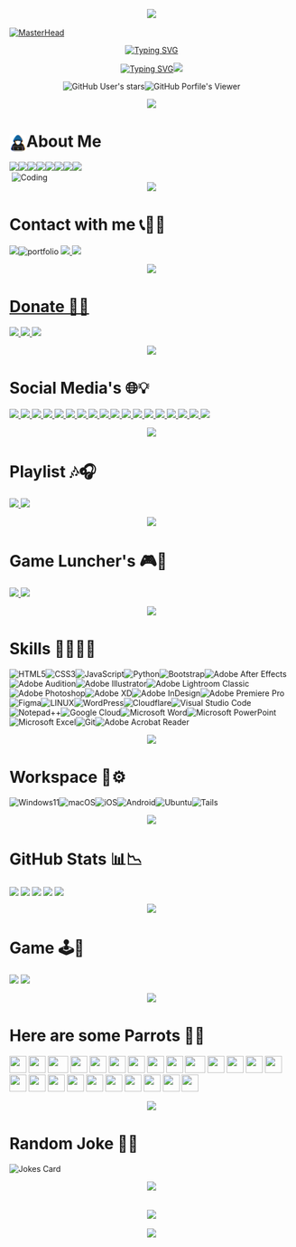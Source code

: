 <p  align="center">
<img src="https://user-images.githubusercontent.com/73097560/115834477-dbab4500-a447-11eb-908a-139a6edaec5c.gif">             
<br>
 
 [![MasterHead](https://i.pinimg.com/originals/77/ca/a3/77caa32884d735d439ade45ba37feaf2.gif)](https://artaabedi.github.io/)
<p align="center">
<a href="https://git.io/typing-svg"><img src="https://readme-typing-svg.demolab.com?font=Rubik+80s+Fade&size=40&duration=4000&pause=500&center=true&vCenter=true&width=435&lines=I'm%F0%9F%91%BBArta;Web%F0%9F%A4%96Dev;%F0%9F%98%B5%E2%80%8D%F0%9F%92%ABDesigner;Analyst%F0%9F%A9%BB" alt="Typing SVG" /></a>
<p align="center">
<div align=center>
 <a href="https://git.io/typing-svg"><img src="https://readme-typing-svg.herokuapp.com?font=Oswald&size=25&pause=1000&color=F70077&center=true&width=435&lines=Technology+Lover+;Interested+in+learning+and+teaching+;Open+Source+Enthusiast" alt="Typing SVG" /></a><img src="https://media.giphy.com/media/WUlplcMpOCEmTGBtBW/giphy.gif" width="100">
    </div>        
<div align=center>
 
 ![GitHub User's stars](https://img.shields.io/github/stars/ArtaAbedi?style=for-the-badge&logo=github&color=yellow)![GitHub Porfile's Viewer](https://komarev.com/ghpvc/?username=ArtaAbedi&style=for-the-badge&logo=github&color=blueviolet)
  </div>
<p  align="center">
<img src="https://user-images.githubusercontent.com/73097560/115834477-dbab4500-a447-11eb-908a-139a6edaec5c.gif">             
<br>

 # <picture><img src="https://github.com/0xAbdulKhalid/0xAbdulKhalid/raw/main/assets/mdImages/about_me.gif" width=30px align="center"></picture><b>About Me</b> 
 
 ![](https://img.shields.io/badge/🌱%20I’m%20currently%20learning-%234ea94b?style=for-the-badge&logoColor=white)![]()![](https://img.shields.io/badge/💬%20Ask%20me%20about-%23FF0000?style=for-the-badge)![](https://img.shields.io/badge/Web%20Development-%23563D7C?style=for-the-badge)![](https://img.shields.io/badge/✍%20You%20can%20find%20my%20resume-%23563D7C?style=for-the-badge&logoColor=white)[![](https://img.shields.io/badge/here↗️-%23E34F26?style=for-the-badge&logoColor=white)]()![](https://img.shields.io/badge/⚡%20Fun%20fact-yellow?style=for-the-badge&logoColor=white)![](https://img.shields.io/badge/My%20first%20line%20of%20code%20was%20not-%2300f?style=for-the-badge&logoColor=white)![](https://img.shields.io/badge/Hello%20%20World!-%23404d59?style=for-the-badge)
<img align="right" alt="Coding" width="500" src="https://camo.githubusercontent.com/8bd564a1c38bbb165ddd6d656acff33371fb773962c7eecac486c7e332b9822c/68747470733a2f2f692e67697068792e636f6d2f6d656469612f537647464132574639495030576a6d7a76452f67697068792e676966">
<p  align="center">
<img src="https://user-images.githubusercontent.com/73097560/115834477-dbab4500-a447-11eb-908a-139a6edaec5c.gif">             
<br>
 
 # Contact with me 📞👦🏻

![](https://img.shields.io/badge/🔭%20I’m%20curently%20woking%20on%20my-%23E34F26?style=for-the-badge&logoColor=white)![portfolio](https://img.shields.io/badge/Portfolio%20Website-%231877F2?style=for-the-badge&logoColor=white) <a href="wa.me/989012224940">
<img src="https://img.shields.io/badge/WhatsApp-25D366?style=for-the-badge&logo=whatsapp&logoColor=white" />
</a><a href="Hey@artaabedi.com"><img src="https://img.shields.io/badge/email-000000?style=for-the-badge&logo=About&logoColor=white"/>
<p  align="center">
<img src="https://user-images.githubusercontent.com/73097560/115834477-dbab4500-a447-11eb-908a-139a6edaec5c.gif">             
<br>
 
# Donate 🤑💸

<a href="https://link.trustwallet.com/send?coin=195&address=THRSF7dHC4WWnBNxQi61QcLT9HiTmyHSHp&token_id=TR7NHqjeKQxGTCi8q8ZY4pL8otSzgjLj6t">
 <img src="https://img.shields.io/badge/tether-168363?style=for-the-badge&logo=tether&logoColor=white" />
 </a><a href="https://link.trustwallet.com/send?coin=60&address=0x39F69fc5bF49FD23F9a6BCb08579ed037530A204">
    <img src="https://img.shields.io/badge/Ethereum-3C3C3D?style=for-the-badge&logo=Ethereum&logoColor=white" />
 <a/><a href="https://link.trustwallet.com/send?coin=0&address=bc1qpq5x8lxll76havqd3lh6ype0g08nv8ncz2hqrf">
  <img src="https://img.shields.io/badge/Bitcoin-000000?style=for-the-badge&logo=bitcoin&logoColor=white" />
</a>
<p  align="center">
<img src="https://user-images.githubusercontent.com/73097560/115834477-dbab4500-a447-11eb-908a-139a6edaec5c.gif">             
<br>

# Social Media's 🌐💡

<a href="https://stackoverflow.com/users/22366540/Arta-Abedi">
    <img src="https://img.shields.io/badge/Stack_Overflow-FE7A16?style=for-the-badge&logo=stack-overflow&logoColor=white" />
</a><a href="https://www.linkedin.com/in/ArtaAbedi">
    <img src="https://img.shields.io/badge/linkedin-%230077B5.svg?&style=for-the-badge&logo=linkedin&logoColor=dark" />
</a><a href="https://instagram.com/ArtaAbedi1">
    <img src="https://img.shields.io/badge/Instagram-E4405F?style=for-the-badge&logo=instagram&logoColor=white" />
</a><a href="tiktok.com/@ArtaAbedi1">
    <img src="https://img.shields.io/badge/TikTok-000000?style=for-the-badge&logo=tiktok&logoColor=white" />
</a><a href="https://t.me/ArtaDev/">
    <img src="https://img.shields.io/badge/Telegram-2CA5E0?style=for-the-badge&logo=telegram&logoColor=white" />
</a><a href="https://x.com/ArtaAbedi/">
   <img src="https://img.shields.io/badge/Twitter-1DA1F2?style=for-the-badge&logo=twitter&logoColor=white" />
</a><a href="https://reddit.com/u/artaabedi/s/PrTuxMFxa1">
    <img src="https://img.shields.io/badge/Reddit-FF4500?style=for-the-badge&logo=reddit&logoColor=white" />
</a><a href="https://facebook.com/ArtaAbedi1">
    <img src="https://img.shields.io/badge/Facebook-1877F2?style=for-the-badge&logo=facebook&logoColor=white" />
</a><a href="https://vk.com/ArtaAbedi">
    <img src="https://img.shields.io/badge/вконтакте-%232E87FB.svg?&style=for-the-badge&logo=vk&logoColor=white" />
</a><a href="https://discord.gg/GMjNtBy9qc">
   <img src="https://img.shields.io/badge/Discord-5865F2?style=for-the-badge&logo=discord&logoColor=white" />
</a><a  href=https://dribbble.com/ArtaAbedi>
    <img src="https://img.shields.io/badge/Dribbble-EA4C89?style=for-the-badge&logo=dribbble&logoColor=white" />
</a><a href=https://gitlab.com/ArtaAbedi>
    <img src="https://img.shields.io/badge/GitLab-330F63?style=for-the-badge&logo=gitlab&logoColor=white" />
</a><a href="https://snapchat.com/Arta.Abedi">
    <img src="https://img.shields.io/badge/Snapchat-FFFC00?style=for-the-badge&logo=snapchat&logoColor=white" />
</a><a href="https://profiles.wordpress.org/ArtaAbedi/">
<img src="https://img.shields.io/badge/Wordpress-21759B?style=for-the-badge&logo=wordpress&logoColor=white"/>
</a><a href="https://www.figma.com/@ArtaAbedi">
    <img src="https://img.shields.io/badge/Figma-F24E1E?style=for-the-badge&logo=figma&logoColor=white" />
</a><a href="https://www.youtube.com/@ArtaAbedi">
  <img src="https://img.shields.io/badge/YouTube-FF0000?style=for-the-badge&logo=youtube&logoColor=white" />
</a><a href="https://www.twitch.tv/ArtaAbedi">
    <img src="https://img.shields.io/badge/Twitch-9146FF?style=for-the-badge&logo=twitch&logoColor=white"/>
</a><a href="https://threads.net/@ArtaAbedi1">
    <img src="https://img.shields.io/badge/Threads-000000?style=for-the-badge&logo=Threads&logoColor=white)"/>
</a><p  align="center">
<img src="https://user-images.githubusercontent.com/73097560/115834477-dbab4500-a447-11eb-908a-139a6edaec5c.gif">             
<br>

# Playlist 🎶🎧

<a href="https://open.spotify.com/user/pbht2yt12y811c4iyoa9m1zfa?si=s00cXukWR1CHYVYAcBB8UA&nd=1">
    <img src="https://img.shields.io/badge/Spotify-1ED760?&style=for-the-badge&logo=spotify&logoColor=white"/>
</a><a href="https://soundcloud.com/ArtaAbedi">
    <img src="https://img.shields.io/badge/sound%20cloud-FF5500?style=for-the-badge&logo=soundcloud&logoColor=white" /></a>
<p  align="center">
    <img src="https://user-images.githubusercontent.com/73097560/115834477-dbab4500-a447-11eb-908a-139a6edaec5c.gif">             
<br>

 # Game Luncher's 🎮👾

<a href="https://steamcommunity.com/id/ArtaAbedi/">
    <img src="https://img.shields.io/badge/Steam-000000?style=for-the-badge&logo=steam&logoColor=white" />
</a><a href="https://store.epicgames.com/u/218bbf1bd48941559d1c87841b75fb7f">
    <img src="https://img.shields.io/badge/Epic%20Games-313131?style=for-the-badge&logo=Epic%20Games&logoColor=white"></a>
<p  align="center">
<img src="https://user-images.githubusercontent.com/73097560/115834477-dbab4500-a447-11eb-908a-139a6edaec5c.gif">             
<br>

# Skills 👨🏻‍💻🧠

![HTML5](https://img.shields.io/badge/html5-%23E34F26.svg?style=for-the-badge&logo=html5&logoColor=white)![CSS3](https://img.shields.io/badge/css3-%231572B6.svg?style=for-the-badge&logo=css3&logoColor=white)![JavaScript](https://img.shields.io/badge/javascript-%23323330.svg?style=for-the-badge&logo=javascript&logoColor=%23F7DF1E)![Python](https://img.shields.io/badge/python-3670A0?style=for-the-badge&logo=python&logoColor=ffdd54)![Bootstrap](https://img.shields.io/badge/bootstrap-%238511FA.svg?style=for-the-badge&logo=bootstrap&logoColor=white)![Adobe After Effects](https://img.shields.io/badge/Adobe%20After%20Effects-9999FF.svg?style=for-the-badge&logo=Adobe%20After%20Effects&logoColor=white)![Adobe Audition](https://img.shields.io/badge/Adobe%20Audition-9999FF.svg?style=for-the-badge&logo=Adobe%20Audition&logoColor=white)![Adobe Illustrator](https://img.shields.io/badge/adobe%20illustrator-%23FF9A00.svg?style=for-the-badge&logo=adobe%20illustrator&logoColor=white)![Adobe Lightroom Classic](https://img.shields.io/badge/Adobe%20Lightroom%20Classic-31A8FF.svg?style=for-the-badge&logo=Adobe%20Lightroom%20Classic&logoColor=white)![Adobe Photoshop](https://img.shields.io/badge/adobe%20photoshop-%2331A8FF.svg?style=for-the-badge&logo=adobe%20photoshop&logoColor=white)![Adobe XD](https://img.shields.io/badge/Adobe%20XD-470137?style=for-the-badge&logo=Adobe%20XD&logoColor=#FF61F6)![Adobe InDesign](https://img.shields.io/badge/Adobe%20InDesign-49021F?style=for-the-badge&logo=adobeindesign&logoColor=white)![Adobe Premiere Pro](https://img.shields.io/badge/Adobe%20Premiere%20Pro-9999FF.svg?style=for-the-badge&logo=Adobe%20Premiere%20Pro&logoColor=white)![Figma](https://img.shields.io/badge/figma-%23F24E1E.svg?style=for-the-badge&logo=figma&logoColor=white)![LINUX](https://img.shields.io/badge/Linux-FCC624?style=for-the-badge&logo=linux&logoColor=black)![WordPress](https://img.shields.io/badge/WordPress-%23117AC9.svg?style=for-the-badge&logo=WordPress&logoColor=white)![Cloudflare](https://img.shields.io/badge/Cloudflare-F38020?style=for-the-badge&logo=Cloudflare&logoColor=white)![Visual Studio Code](https://img.shields.io/badge/Visual%20Studio%20Code-0078d7.svg?style=for-the-badge&logo=visual-studio-code&logoColor=white)![Notepad++](https://img.shields.io/badge/Notepad++-90E59A.svg?style=for-the-badge&logo=notepad%2b%2b&logoColor=black)![Google Cloud](https://img.shields.io/badge/GoogleCloud-%234285F4.svg?style=for-the-badge&logo=google-cloud&logoColor=white)![Microsoft Word](https://img.shields.io/badge/Microsoft_Word-2B579A?style=for-the-badge&logo=microsoft-word&logoColor=white)![Microsoft PowerPoint](https://img.shields.io/badge/Microsoft_PowerPoint-B7472A?style=for-the-badge&logo=microsoft-powerpoint&logoColor=white)![Microsoft Excel](https://img.shields.io/badge/Microsoft_Excel-217346?style=for-the-badge&logo=microsoft-excel&logoColor=white)![Git](https://img.shields.io/badge/git-%23F05033.svg?style=for-the-badge&logo=git&logoColor=white)![Adobe Acrobat Reader](https://img.shields.io/badge/Adobe%20Acrobat%20Reader-EC1C24.svg?style=for-the-badge&logo=Adobe%20Acrobat%20Reader&logoColor=white)
<p  align="center">
<img src="https://user-images.githubusercontent.com/73097560/115834477-dbab4500-a447-11eb-908a-139a6edaec5c.gif">             
<br>

 # Workspace 🦾⚙️ 
 
![Windows11](https://img.shields.io/badge/Windows%2011-0078D6?style=for-the-badge&logo=windows&logoColor=white)![macOS](https://img.shields.io/badge/mac%20os-000000?style=for-the-badge&logo=macos&logoColor=F0F0F0)![iOS](https://img.shields.io/badge/iOS-000000?style=for-the-badge&logo=ios&logoColor=white)![Android](https://img.shields.io/badge/android-%2320232a.svg?style=for-the-badge&logo=android&logoColor=%a4c639)![Ubuntu](https://img.shields.io/badge/Ubuntu-E95420?style=for-the-badge&logo=ubuntu&logoColor=white)![Tails](https://img.shields.io/badge/Tails%20-56347C?&style=for-the-badge&logo=tails&logoColor=white)
<p  align="center">
<img src="https://user-images.githubusercontent.com/73097560/115834477-dbab4500-a447-11eb-908a-139a6edaec5c.gif">             
<br>

 # GitHub Stats 📊📉

<img align="center" src="https://streak-stats.demolab.com/?user=artaabedi&theme=github-green-purple" />
<img  align="center"  src="https://github-readme-stats.vercel.app/api?username=artaabedi&theme=highcontrast&show_icons=true&count_private=true&include_all_commits=false" />
<img  align="center"  src="https://github-readme-stats.anuraghazra1.vercel.app/api/top-langs/?username=artaabedi&theme=midnight-purple&hide_border=false&no-bg=true&no-frame=true&langs_count=10"/>
<img align="center" src="https://github-profile-trophy.vercel.app/?username=artaabedi&theme=radical" />
<img align="center" src="https://github-readme-activity-graph.vercel.app/graph?username=artaabedi&theme=tokyo-night" />
<p  align="center">
<img src="https://user-images.githubusercontent.com/73097560/115834477-dbab4500-a447-11eb-908a-139a6edaec5c.gif">             
<br>

# Game 🕹🐍

<img src="https://raw.githubusercontent.com/trinib/trinib/snake/github-contribution-grid-snake-dark.svg"/>
<img src="https://github.com/saadeghi/saadeghi/blob/master/dino.gif" />
<p  align="center">
<img src="https://user-images.githubusercontent.com/73097560/115834477-dbab4500-a447-11eb-908a-139a6edaec5c.gif">             
<br>

# Here are some Parrots  🦜😂
<div>
    <img src="https://cultofthepartyparrot.com/parrots/hd/githubparrot.gif" width="30" height="30"/>
    <img src="https://cultofthepartyparrot.com/flags/hd/indiaparrot.gif" width="30" height="30"/>
    <img src="https://cultofthepartyparrot.com/parrots/asyncparrot.gif" width="36" height="30"/>
    <img src="https://cultofthepartyparrot.com/parrots/hd/60fpsparrot.gif" width="30" height="30"/>
    <img src="https://cultofthepartyparrot.com/parrots/hd/jumpingparrot.gif" width="30" height="30"/>
    <img src="https://cultofthepartyparrot.com/parrots/hd/opensourceparrot.gif" width="30" height="30"/>
    <img src="https://cultofthepartyparrot.com/parrots/hd/dealwithitnowparrot.gif" width="30" height="30"/>
    <img src="https://cultofthepartyparrot.com/parrots/hd/hypnoparrotlight.gif" width="30" height="30"/>
    <img src="https://cultofthepartyparrot.com/parrots/databaseparrot.gif" width="30" height="30"/>
    <img src="https://cultofthepartyparrot.com/parrots/fixparrot.gif" width="36" height="30"/>
    <img src="https://cultofthepartyparrot.com/parrots/hd/laptop_parrot.gif" width="30" height="30"/>
    <img src="https://cultofthepartyparrot.com/parrots/hd/spinningparrot.gif" width="30" height="30"/>
    <img src="https://cultofthepartyparrot.com/parrots/hd/levitationparrot.gif" width="30" height="30"/>
    <img src="https://cultofthepartyparrot.com/parrots/hd/meldparrot.gif" width="30" height="30"/>
    <img src="https://cultofthepartyparrot.com/parrots/slomoparrot.gif" width="30" height="30"/>
    <img src="https://cultofthepartyparrot.com/parrots/hd/moonwalkingparrot.gif" width="30" height="30"/>
    <img src="https://cultofthepartyparrot.com/parrots/hd/stableparrot.gif" width="30" height="30"/>
    <img src="https://cultofthepartyparrot.com/parrots/hd/scienceparrot.gif" width="30" height="30"/>
    <img src="https://cultofthepartyparrot.com/parrots/hd/pirateparrot.gif" width="30" height="30"/>
    <img src="https://cultofthepartyparrot.com/parrots/hd/footballparrot.gif" width="30" height="30"/>
    <img src="https://cultofthepartyparrot.com/parrots/hd/illuminatiparrot.gif" width="30" height="30"/>
    <img src="https://cultofthepartyparrot.com/parrots/hd/hypnoparrotdark.gif" width="30" height="30"/>
    <img src="https://cultofthepartyparrot.com/parrots/hd/mustacheparrot.gif" width="30" height="30"/>
    <img src="https://cultofthepartyparrot.com/parrots/hd/laptop_parrot.gif" width="30" height="30"/>
</div>
<p  align="center">
<img src="https://user-images.githubusercontent.com/73097560/115834477-dbab4500-a447-11eb-908a-139a6edaec5c.gif">             
<br>

# Random Joke 🤪😹

![Jokes Card](https://readme-jokes.vercel.app/api)
<p  align="center">
<img src="https://user-images.githubusercontent.com/73097560/115834477-dbab4500-a447-11eb-908a-139a6edaec5c.gif">             
<br>
 <br>
<p align="center"">
<img src="https://media.giphy.com/media/jpVnC65DmYeyRL4LHS/giphy.gif" width="20%">
</p>
<p  align="center">
<img src="https://user-images.githubusercontent.com/73097560/115834477-dbab4500-a447-11eb-908a-139a6edaec5c.gif">             
<br>
